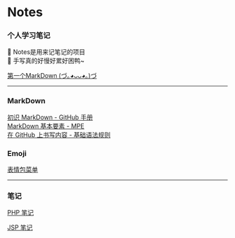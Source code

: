 # Notes

### 个人学习笔记

📝 Notes是用来记笔记的项目  
🙉 手写真的好慢好累好困鸭~  

[第一个MarkDown (づ｡◕ᴗᴗ◕｡)づ](./myFirstMD.md)  

***

### MarkDown

[初识 MarkDown - GitHub 手册](https://guides.github.com/features/mastering-markdown/)  
[MarkDown 基本要素 - MPE](https://shd101wyy.github.io/markdown-preview-enhanced/#/zh-cn/markdown-basics)  
[在 GitHub 上书写内容 - 基础语法规则](https://docs.github.com/cn/github/writing-on-github/getting-started-with-writing-and-formatting-on-github/basic-writing-and-formatting-syntax)  

### Emoji

[表情包菜单](https://github.com/ikatyang/emoji-cheat-sheet/blob/master/README.md)

***

### 笔记

[PHP 笔记](./PHP/index.md)  

[JSP 笔记](./JSP/index.md)